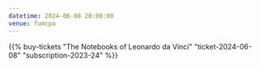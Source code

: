```yaml
---
datetime: 2024-06-08 20:00:00
venue: fumcpa
---
```

{{% buy-tickets "The Notebooks of Leonardo da Vinci" "ticket-2024-06-08" "subscription-2023-24" %}}
